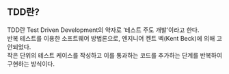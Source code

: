 ## TDD란?

TDD란 Test Driven Development의 약자로 ‘테스트 주도 개발’이라고 한다.  
반복 테스트를 이용한 소프트웨어 방법론으로, 엔지니어 켄트 벡(Kent Beck)에 의해 고안되었다.  
작은 단위의 테스트 케이스를 작성하고 이를 통과하는 코드를 추가하는 단계를 반복하여 구현하는 방식이다.
